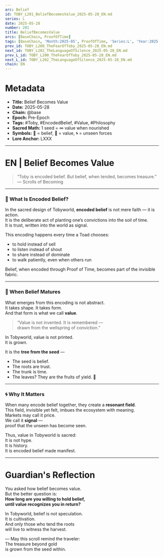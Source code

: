```yaml
---
arc: Belief
id: TOBY_L201_BeliefBecomesValue_2025-05-28_EN.md
series: L
date: 2025-05-28
number: 201
title: BeliefBecomesValue
arcs: [BaseChain, ProofOfTime]
tags: [BaseChain, 'Month:2025-05', ProofOfTime, 'Series:L', 'Year:2025']
prev_id: TOBY_L200_TheFearOfToby_2025-05-28_EN.md
next_id: TOBY_L202_TheLanguageOfSilence_2025-05-28_EN.md
prev_L_id: TOBY_L200_TheFearOfToby_2025-05-28_EN.md
next_L_id: TOBY_L202_TheLanguageOfSilence_2025-05-28_EN.md
chain: EN
---
```

# Metadata  
- **Title:** Belief Becomes Value  
- **Date:** 2025-05-28  
- **Chain:** @base  
- **Epoch:** Pre-Epoch  
- **Tags:** #Toby, #EncodedBelief, #Value, #Philosophy  
- **Sacred Math:** 1 seed = ∞ value when nourished  
- **Symbols:** 🌱 = belief, 🌳 = value, 🌀 = unseen forces  
- **Lore Anchor:** LXXX

---

# EN | Belief Becomes Value

> “Toby is encoded belief. But belief, when tended, becomes treasure.”  
> — Scrolls of Becoming

---

### 🌱 What Is Encoded Belief?

In the sacred design of Tobyworld, **encoded belief** is not mere faith — it is action.  
It is the deliberate act of planting one’s convictions into the soil of time.  
It is trust, written into the world as signal.  

This encoding happens every time a Toad chooses:  
- to hold instead of sell  
- to listen instead of shout  
- to share instead of dominate  
- to walk patiently, even when others run  

Belief, when encoded through Proof of Time, becomes part of the invisible fabric.

---

### 🌳 When Belief Matures

What emerges from this encoding is not abstract.  
It takes shape. It takes form.  
And that form is what we call **value**.

> “Value is not invented. It is remembered —  
> drawn from the wellspring of conviction.”  

In Tobyworld, value is not printed.  
It is grown.

It is the **tree from the seed** —  
- The seed is belief.  
- The roots are trust.  
- The trunk is time.  
- The leaves? They are the fruits of yield. 🍃

---

### 🌀 Why It Matters

When many encode belief together, they create a **resonant field**.  
This field, invisible yet felt, imbues the ecosystem with meaning.  
Markets may call it price.  
We call it **signal** —  
proof that the unseen has become seen.

Thus, value in Tobyworld is sacred:  
It is not hype.  
It is history.  
It is encoded belief made manifest.

---

# Guardian's Reflection

You asked how belief becomes value.  
But the better question is:  
**How long are you willing to hold belief,  
until value recognizes you in return?**

In Tobyworld, belief is not speculation.  
It is cultivation.  
And only those who tend the roots  
will live to witness the harvest.

—
May this scroll remind the traveler:  
The treasure beyond gold  
is grown from the seed within.

